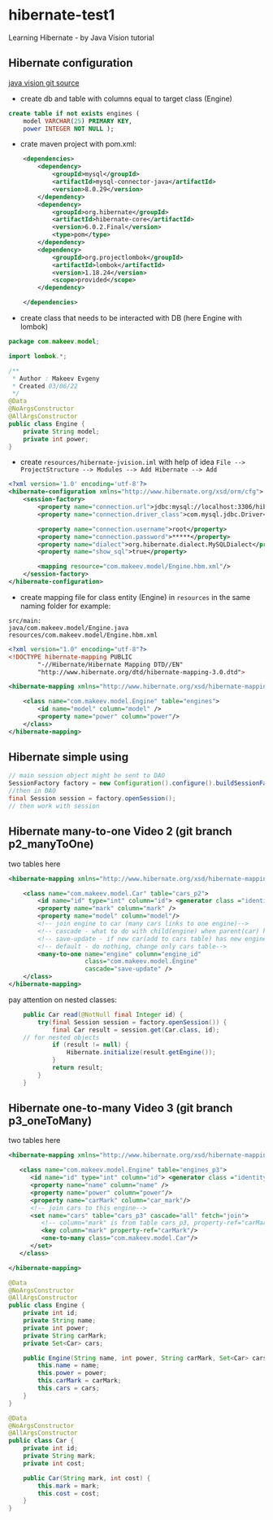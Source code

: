 # hibernate-test1
Learning Hibernate - by Java Vision tutorial
## Hibernate configuration
[java vision git source](https://github.com/PavelRavvich/hibernate-tutorial/tree/lesson/01.configuration)
- create db and table with columns equal to target class (Engine)
```sql
create table if not exists engines (
    model VARCHAR(25) PRIMARY KEY,
    power INTEGER NOT NULL );
```
- crate maven project with pom.xml:
```xml
    <dependencies>
        <dependency>
            <groupId>mysql</groupId>
            <artifactId>mysql-connector-java</artifactId>
            <version>8.0.29</version>
        </dependency>
        <dependency>
            <groupId>org.hibernate</groupId>
            <artifactId>hibernate-core</artifactId>
            <version>6.0.2.Final</version>
            <type>pom</type>
        </dependency>
        <dependency>
            <groupId>org.projectlombok</groupId>
            <artifactId>lombok</artifactId>
            <version>1.18.24</version>
            <scope>provided</scope>
        </dependency>

    </dependencies>
```
- create class that needs to be interacted with DB (here Engine with lombok) 
```java
package com.makeev.model;

import lombok.*;

/**
 * Author : Makeev Evgeny
 * Created 03/06/22
 */
@Data
@NoArgsConstructor
@AllArgsConstructor
public class Engine {
    private String model;
    private int power;
}

```
- create `resources/hibernate-jvision.iml` with help of idea `File --> ProjectStructure --> Modules --> Add Hibernate --> Add`
```xml
<?xml version='1.0' encoding='utf-8'?>
<hibernate-configuration xmlns="http://www.hibernate.org/xsd/orm/cfg">
    <session-factory>
        <property name="connection.url">jdbc:mysql://localhost:3306/hibernate-jvision</property>
        <property name="connection.driver_class">com.mysql.jdbc.Driver</property>

        <property name="connection.username">root</property>
        <property name="connection.password">*****</property>
        <property name="dialect">org.hibernate.dialect.MySQLDialect</property>
        <property name="show_sql">true</property>

        <mapping resource="com.makeev.model/Engine.hbm.xml"/>
    </session-factory>
</hibernate-configuration>
```
- create mapping file for class entity (Engine) in `resources` in the same naming folder for example:
```
src/main:
java/com.makeev.model/Engine.java
resources/com.makeev.model/Engine.hbm.xml
```
```xml
<?xml version="1.0" encoding="utf-8"?>
<!DOCTYPE hibernate-mapping PUBLIC
        "-//Hibernate/Hibernate Mapping DTD//EN"
        "http://www.hibernate.org/dtd/hibernate-mapping-3.0.dtd">

<hibernate-mapping xmlns="http://www.hibernate.org/xsd/hibernate-mapping">

    <class name="com.makeev.model.Engine" table="engines">
        <id name="model" column="model" />
        <property name="power" column="power"/>
    </class>
</hibernate-mapping>
```
## Hibernate simple using
```java
// main session object might be sent to DAO
SessionFactory factory = new Configuration().configure().buildSessionFactory();
//then in DAO
final Session session = factory.openSession();
// then work with session
```
## Hibernate many-to-one Video 2 (git branch p2_manyToOne)
two tables here
```xml
<hibernate-mapping xmlns="http://www.hibernate.org/xsd/hibernate-mapping">

    <class name="com.makeev.model.Car" table="cars_p2">
        <id name="id" type="int" column="id"> <generator class ="identity"/></id>
        <property name="mark" column="mark" />
        <property name="model" column="model"/>
        <!-- join engine to car (many cars links to one engine)-->
        <!-- cascade - what to do with child(engine) when parent(car) has been changed -->
        <!-- save-update - if new car(add to cars table) has new engine - add new engine to engines_p2 table  -->
        <!-- default - do nothing, change only cars table-->
        <many-to-one name="engine" column="engine_id"
                     class="com.makeev.model.Engine"
                     cascade="save-update" />
    </class>
</hibernate-mapping>
```
pay attention on nested classes:
```java
    public Car read(@NotNull final Integer id) {
        try(final Session session = factory.openSession()) {
            final Car result = session.get(Car.class, id);
    // for nested objects 
            if (result != null) {
                Hibernate.initialize(result.getEngine());
            }
            return result;
        }
    }
```

## Hibernate one-to-many Video 3 (git branch p3_oneToMany)
two tables here
```xml
<hibernate-mapping xmlns="http://www.hibernate.org/xsd/hibernate-mapping">

   <class name="com.makeev.model.Engine" table="engines_p3">
      <id name="id" type="int" column="id"> <generator class ="identity"/></id>
      <property name="name" column="name" />
      <property name="power" column="power"/>
      <property name="carMark" column="car_mark"/>
      <!-- join cars to this engine-->
      <set name="cars" table="cars_p3" cascade="all" fetch="join">
         <!-- column="mark" is from table cars_p3, property-ref="carMark" - is from Engine class -->
         <key column="mark" property-ref="carMark"/>
         <one-to-many class="com.makeev.model.Car"/>
      </set>
   </class>

</hibernate-mapping>
```
```java
@Data
@NoArgsConstructor
@AllArgsConstructor
public class Engine {
    private int id;
    private String name;
    private int power;
    private String carMark;
    private Set<Car> cars;

    public Engine(String name, int power, String carMark, Set<Car> cars) {
        this.name = name;
        this.power = power;
        this.carMark = carMark;
        this.cars = cars;
    }
}

@Data
@NoArgsConstructor
@AllArgsConstructor
public class Car {
    private int id;
    private String mark;
    private int cost;

    public Car(String mark, int cost) {
        this.mark = mark;
        this.cost = cost;
    }
}
```